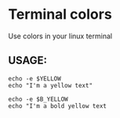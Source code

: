 # Terminal colors
Use colors in your linux terminal

## USAGE:
<pre><code>echo -e $YELLOW
echo "I'm a yellow text"</code></pre>

<pre><code>echo -e $B_YELLOW
echo "I'm a bold yellow text</code></pre>
